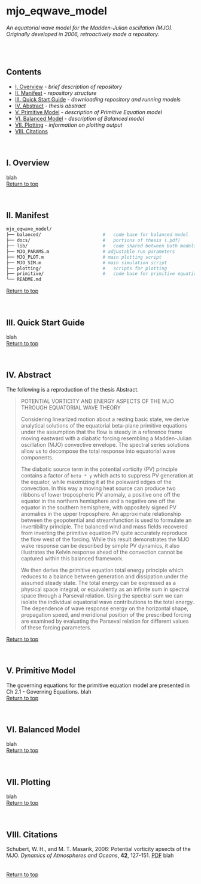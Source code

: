 # mjo_eqwave_model

*An equatorial wave model for the Madden-Julian oscillation (MJO).  Originally developed in 2006, retroactively made a repository.*
<br>
<br>
<br>
<br>


## Contents
* [I. Overview](#I-Overview) - *brief description of repository*
* [II. Manifest](#II-Manifest) - *repository structure*
* [III. Quick Start Guide](#III-Quick-Start-Guide) - *downloading repository and running models*
* [IV. Abstract](#IV-Abstract) - *thesis abstract*
* [V. Primitive Model](#V-Primitive-Model) - *description of Primitive Equation model*
* [VI. Balanced Model](#VI-Balanced-Model) - *description of Balanced model*
* [VII. Plotting](#VII-Plotting) - *information on plotting output*
* [VIII. Citations](#VIII-Citations)
<br><br><br>


## I. Overview
blah<br>
[Return to top](#mjo_eqwave_model)
<br><br><br>


## II. Manifest
```bash
mjo_eqwave_model/
├── balanced/                       #   code base for balanced model
├── docs/                           #   portions of thesis (.pdf)
├── lib/                            #   code shared between both models
├── MJO_PARAMS.m                    # adjustable run parameters
├── MJO_PLOT.m                      # main plotting script
├── MJO_SIM.m                       # main simulation script
├── plotting/                       #   scripts for plotting
├── primitive/                      #   code base for primitive equation model
└── README.md
```
[Return to top](#mjo_eqwave_model)
<br><br><br>


## III. Quick Start Guide
blah<br>
[Return to top](#mjo_eqwave_model)
<br><br><br>


## IV. Abstract
The following is a reproduction of the thesis Abstract.<br>
> POTENTIAL VORTICITY AND ENERGY ASPECTS OF THE MJO THROUGH
>                   EQUATORIAL WAVE THEORY
> 
>   Considering linearized motion about a resting basic state, we derive analytical solutions
> of the equatorial beta-plane primitive equations under the assumption that the flow is steady
> in a reference frame moving eastward with a diabatic forcing resembling a Madden-Julian oscillation (MJO)
> convective envelope.  The spectral series solutions allow us to
> decompose the total response into equatorial wave components.
>
>    The diabatic source term in the potential vorticity (PV) principle contains a factor 
> of `beta * y` which acts to suppress PV generation at the equator, while  maximizing it at the
> poleward edges of the convection.  In this way a moving heat source can produce two ribbons
> of lower tropospheric PV anomaly, a positive one off the equator in the northern hemisphere
> and a negative one off the equator in the southern hemisphere, with oppositely signed PV
> anomalies in the upper troposphere.  An approximate relationship between the geopotential
> and streamfunction is used to formulate an invertibility principle.  The balanced wind and 
> mass fields recovered from inverting the primitive equation PV quite accurately reproduce
> the flow west of the forcing.  While this result demonstrates the MJO wake response can
> be described by simple PV dynamics, it also illustrates the Kelvin response ahead of the 
> convection cannot be captured within this balanced framework.
>
>    We then derive the primitive equation total energy principle which reduces to a balance
> between generation and dissipation under the assumed steady state.  The total energy 
> can be expressed as a physical space integral, or equivalently as an infinite sum in spectral
> space through a Parseval relation.  Using the spectral sum we can isolate the individual
> equatorial wave contributions to the total energy.  The dependence of wave response energy
> on the horizontal shape, propagation speed, and meridional position of the prescribed
> forcing are examined by evaluating the Parseval relation for different values of these
> forcing parameters.
>
>
>
>
>
>
[Return to top](#mjo_eqwave_model)
<br><br><br>


## V. Primitive Model
The governing equations for the primitive equation model are presented in Ch 2.1 - Governing Equations.
blah<br>
[Return to top](#mjo_eqwave_model)
<br><br><br>


## VI. Balanced Model
blah<br>
[Return to top](#mjo_eqwave_model)
<br><br><br>


## VII. Plotting
blah<br>
[Return to top](#mjo_eqwave_model)
<br><br><br>


## VIII. Citations
Schubert, W. H., and M. T. Masarik, 2006: Potential vorticity apsects of the MJO. _Dynamics of Atmospheres and Oceans_, **42**,
127-151. [PDF](http://dx.doi.org/10.1016/j.dynatmoce.2006.02.003)
blah<br>
<br><br>
[Return to top](#mjo_eqwave_model)
<br><br>

